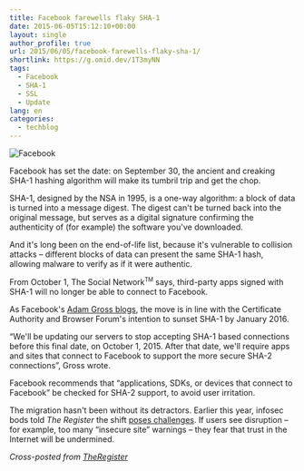 ```yaml
---
title: Facebook farewells flaky SHA-1
date: 2015-06-05T15:12:10+00:00
layout: single
author_profile: true
url: 2015/06/05/facebook-farewells-flaky-sha-1/
shortlink: https://g.omid.dev/1T3myNN
tags:
  - Facebook
  - SHA-1
  - SSL
  - Update
lang: en
categories: 
  - techblog
---
```

![Facebook](/images/2013/05/Facebook-150x150.png)

Facebook has set the date: on September 30, the ancient and creaking SHA-1 hashing algorithm will make its tumbril trip and get the chop.

SHA-1, designed by the NSA in 1995, is a one-way algorithm: a block of data is turned into a message digest. The digest can't be turned back into the original message, but serves as a digital signature confirming the authenticity of (for example) the software you've downloaded.

And it's long been on the end-of-life list, because it's vulnerable to collision attacks – different blocks of data can present the same SHA-1 hash, allowing malware to verify as if it were authentic.

From October 1, The Social Network<sup><small>TM</small></sup> says, third-party apps signed with SHA-1 will no longer be able to connect to Facebook.

As Facebook's [Adam Gross blogs](https://developers.facebook.com/blog/post/2015/06/02/SHA-2-Updates-Needed), the move is in line with the Certificate Authority and Browser Forum's intention to sunset SHA-1 by January 2016.

“We'll be updating our servers to stop accepting SHA-1 based connections before this final date, on October 1, 2015. After that date, we'll require apps and sites that connect to Facebook to support the more secure SHA-2 connections”, Gross wrote.

Facebook recommends that “applications, SDKs, or devices that connect to Facebook” be checked for SHA-2 support, to avoid user irritation.

The migration hasn't been without its detractors. Earlier this year, infosec bods told _The Register_ the shift [poses challenges](http://www.theregister.co.uk/2015/04/30/sha_2_migration_headaches/). If users see disruption – for example, too many “insecure site” warnings – they fear that trust in the Internet will be undermined.

_Cross-posted from [TheRegister](http://www.theregister.co.uk/)_
